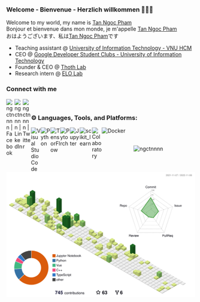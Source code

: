 ### Welcome - Bienvenue - Herzlich willkommen 👋👋👋        

<!-- <div>
<img align="right" alt="GIF" style="width: 40vw; min-width: 300px;" src="https://raw.githubusercontent.com/Tommy-Ngx/BML_data/main/tommy.gif"/>
</div> -->

Welcome to my world, my name is <a href="mailto:ngctnnnn@gmail.com" color='#000000'>Tan Ngoc Pham</a>    
Bonjour et bienvenue dans mon monde, je m'appelle <a href="mailto:ngctnnnn@gmail.com" color='#000000'>Tan Ngoc Pham</a>  
おはようございます、私は<a href="mailto:ngctnnnn@gmail.com" color='#000000'>Tan Ngoc Pham</a>です　　　　　　
- Teaching assistant @ <a href="https://en.uit.edu.vn/overview-vnuhcm-university-information-technology"> University of Information Technology - VNU HCM </a>
- CEO @ <a href="https://gdsc-uit.org"> Google Developer Student Clubs - University of Information Technology </a>
- Founder & CEO @ [Thoth Lab](https://github.com/thoth-ml)
- Research intern @ [ELO Lab](https://github.com/ELO-Lab/)


### Connect with me   
[<img align="left" alt="ngctnnnn | Facebook" width="22px" src="https://cdn.jsdelivr.net/npm/simple-icons@v3/icons/facebook.svg"/>][facebook]
[<img align="left" alt="ngctnnnn | LinkedIn" width="22px" src="https://cdn.jsdelivr.net/npm/simple-icons@v3/icons/linkedin.svg" />][linkedin]
[<img align="left" alt="ngctnnnn | Twitter" width="22px" src="https://cdn.jsdelivr.net/npm/simple-icons@v3/icons/twitter.svg" />][twitter]


<br />

[facebook]: https://facebook.com/ngctnnnnn
[linkedin]: https://linkedin.com/in/ngctnnnn
[twitter]: https://twitter.com/ngctnnnn

### ⚙ Languages, Tools, and Platforms:

<img align="left" alt="Visual Studio Code" width="26px" src="https://upload.wikimedia.org/wikipedia/commons/2/2d/Visual_Studio_Code_1.18_icon.svg"/>
<img align="left" alt="Python" width="26px" src="https://upload.wikimedia.org/wikipedia/commons/0/0a/Python.svg"/>
<img align="left" alt="TensorFlow" width="26px" src="https://upload.wikimedia.org/wikipedia/commons/2/2d/Tensorflow_logo.svg"/>
<img align="left" alt="Pytorch" width="26px" src="https://upload.wikimedia.org/wikipedia/commons/1/10/PyTorch_logo_icon.svg"/>
<img align="left" alt="Jupyter" width="26px" src="https://upload.wikimedia.org/wikipedia/commons/3/38/Jupyter_logo.svg"/>
<img align="left" alt="scikit_learn" width="33px" src="https://upload.wikimedia.org/wikipedia/commons/0/05/Scikit_learn_logo_small.svg" />
<!-- <img align="left" alt="Spyder" width="26px" src="https://upload.wikimedia.org/wikipedia/commons/7/7e/Spyder_logo.svg"/> -->
<img align="left" alt="Colaboratory" width="26px" src="https://miro.medium.com/max/512/0*ffbATxpDRokOBXzE.png"/>          
<img align="left" alt="Docker" width="80px" src="https://upload.wikimedia.org/wikipedia/commons/7/79/Docker_%28container_engine%29_logo.png"/>

</br>


<br />


<p align="center"><img src="https://github-readme-streak-stats.herokuapp.com/?user=ngctnnnn&" alt="ngctnnnn" /></p>

<p align='center'><img src="/profile-3d-contrib/profile-green-animate.svg" alt="c" /></p>


  


